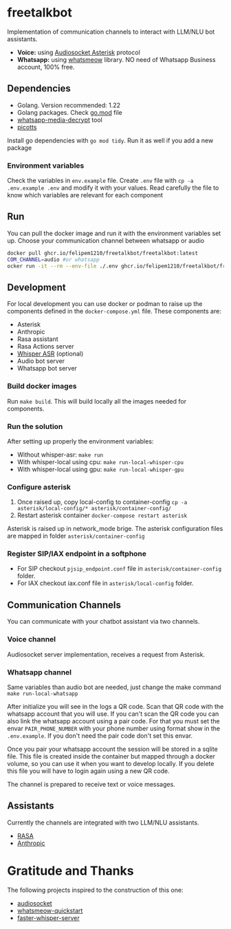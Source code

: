 # freetalkbot

Implementation of communication channels to interact with LLM/NLU bot assistants.

* **Voice:** using [Audiosocket Asterisk](https://docs.asterisk.org/Configuration/Channel-Drivers/AudioSocket/) protocol
* **Whatsapp:** using [whatsmeow](https://github.com/tulir/whatsmeow) library. NO need of Whatsapp Business account, 100% free.

## Dependencies

* Golang. Version recommended: 1.22
* Golang packages. Check [go.mod](./go.mod) file
* [whatsapp-media-decrypt](https://github.com/ddz/whatsapp-media-decrypt/tree/master) tool
* [picotts](https://github.com/ihuguet/picotts)

Install go dependencies with `go mod tidy`. Run it as well if you add a new package

### Environment variables

Check the variables in `env.example` file. Create `.env` file with `cp -a .env.example .env` and modify it with your values. 
Read carefully the file to know which variables are relevant for each component

## Run

You can pull the docker image and run it with the environment variables set up. Choose your communication channel between whatsapp or audio

```sh
docker pull ghcr.io/felipem1210/freetalkbot/freetalkbot:latest
COM_CHANNEL=audio #or whatsapp
ocker run -it --rm --env-file ./.env ghcr.io/felipem1210/freetalkbot/freetalkbot:latest freetalkbot init -c $COM_CHANNEL
```

## Development

For local development you can use docker or podman to raise up the components defined in the `docker-compose.yml` file. These components are:

* Asterisk
* Anthropic
* Rasa assistant
* Rasa Actions server
* [Whisper ASR](https://ahmetoner.com/whisper-asr-webservice/) (optional)
* Audio bot server
* Whatsapp bot server

### Build docker images

Run `make build`. This will build locally all the images needed for components.

### Run the solution

After setting up properly the environment variables:

* Without whisper-asr: `make run`
* With whisper-local using cpu: `make run-local-whisper-cpu`
* With whisper-local using gpu: `make run-local-whisper-gpu`

### Configure asterisk

1. Once raised up, copy local-config to container-config `cp -a asterisk/local-config/* asterisk/container-config/`
2. Restart asterisk container `docker-compose restart asterisk`

Asterisk is raised up in network_mode brige. The asterisk configuration files are mapped in folder `asterisk/container-config`

### Register SIP/IAX endpoint in a softphone

* For SIP checkout `pjsip_endpoint.conf` file in `asterisk/container-config` folder.
* For IAX checkout iax.conf file in `asterisk/local-config` folder.

## Communication Channels

You can communicate with your chatbot assistant via two channels.

### Voice channel

Audiosocket server implementation, receives a request from Asterisk.

### Whatsapp channel

Same variables than audio bot are needed, just change the make command `make run-local-whatsapp`

After initialize you will see in the logs a QR code. Scan that QR code with the whatsapp account that you will use.
If you can't scan the QR code you can also link the whatsapp account using a pair code. For that you must set the envar `PAIR_PHONE_NUMBER` with your phone number using format show in the `.env.example`. If you don't need the pair code don't set this envar.

Once you pair your whatsapp account the session will be stored in a sqlite file. This file is created inside the container but mapped through a docker volume, so you can use it when you want to develop locally. If you delete this file you will have to login again using a new QR code.

The channel is prepared to receive text or voice messages.

## Assistants

Currently the channels are integrated with two LLM/NLU assistants.

* [RASA](./rasa/README.md)
* [Anthropic](./anthropic/README.md)

# Gratitude and Thanks

The following projects inspired to the construction of this one:

* [audiosocket](https://github.com/CyCoreSystems/audiosocket)
* [whatsmeow-quickstart](https://github.com/codespearhead/whatsmeow-quickstart)
* [faster-whisper-server](https://github.com/fedirz/faster-whisper-server)